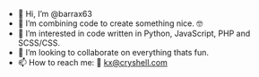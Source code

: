 - 👋 Hi, I’m @barrax63
- 👀 I’m combining code to create something nice. 🤓
- 🌱 I’m interested in code written in Python, JavaScript, PHP and SCSS/CSS.
- 💞️ I’m looking to collaborate on everything thats fun.
- 📫 How to reach me: 📧 kx@cryshell.com

<!---
barrax63/barrax63 is a ✨ special ✨ repository because its `README.md` (this file) appears on your GitHub profile.
You can click the Preview link to take a look at your changes.
--->
